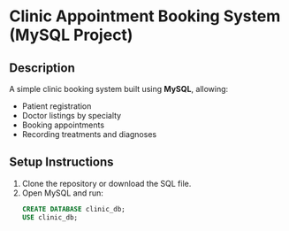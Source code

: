 

#  Clinic Appointment Booking System (MySQL Project)

##  Description

A simple clinic booking system built using **MySQL**, allowing:
- Patient registration
- Doctor listings by specialty
- Booking appointments
- Recording treatments and diagnoses

##  Setup Instructions

1. Clone the repository or download the SQL file.
2. Open MySQL and run:
   ```sql
   CREATE DATABASE clinic_db;
   USE clinic_db;
